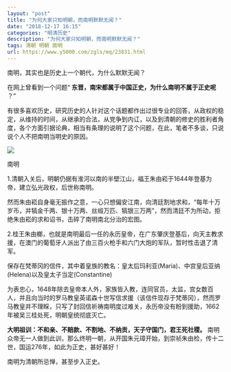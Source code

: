 ```yaml
---
layout: "post"
title: "为何大家只知明朝，而南明默默无闻？"
date: "2018-12-17 16:15"
categories: "明清历史"
description: "为何大家只知明朝，而南明默默无闻？"
tags: 清朝 明朝 南明
url: https://www.y5000.com/zgls/mq/23831.html
---
```






南明，其实也是历史上一个朝代，为什么默默无闻？

在网上曾看到一个问题“ **东晋，南宋都属于中国正史，为什么南明不属于正史呢** ？”

有很多喜欢历史，研究历史的人针对这个话题都作出过很专业的回答，从政权的稳定，从维持的时间，从继承的合法，从党争到内讧，以及到清朝的修史的胜利者角度，各个方面引据论典，相当有条理的说明了这个问题，在此，笔者不多谈，只说说个人不把南明当明史的原因。

![](https://img.y5000.com/uploads/allimg/170714/1331594260-0.jpg)

南明

1.清朝入关后，明朝仍据有淮河以南的半壁江山，福王朱由崧于1644年登基为帝，建立弘光政权，后世称南明。

然而朱由崧自身毫无振作之意，一心只想偏安江南，向清廷割地求和，“每年十万岁币，并犒金千两、银十万两、丝缎万匹、犒银三万两”，然而清廷不为所动，拒绝朱由崧的求和诏书，击碎了南明南北分治的宏图。

2.桂王朱由榔，也就是南明最后一任的永历皇帝，在广东肇庆登基后，向天主教求援，在澳门的葡萄牙人派出了由三百火枪手和六门大炮的军队，暂时性击退了清军。

保存在梵蒂冈的信件，其中着皇族的教名：皇太后玛利亚(Maria)、中宫皇后亚纳(Helena)以及皇太子当定(Constantine)

为表忠心，1648年除去皇帝本人外，家族皆入教，连同官员，太监，宫女数百人，并且向当时的罗马教皇英诺森十世写信求援（该信件现存于梵蒂冈），然而罗马教皇并不理睬，只写了封回信祈祷南明度过难关，永历帝没有盼到援助，1662年被吴三桂处死，明朝皇统彻底灭亡。

**大明祖训：不和亲、不赔款、不割地、不纳贡，天子守国门，君王死社稷。**
南明众帝无一人做到此训，那么终明一朝，从开国朱元璋开始，到崇祯朱由检，传十二世，国运276年，如此为正史，甚好甚好！

南明为清朝所忌惮，甚至步入正史。
